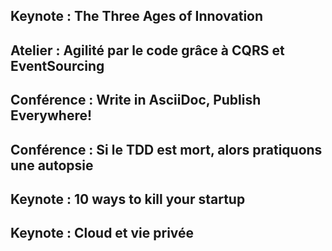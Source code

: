 ## Keynote : The Three Ages of Innovation

## Atelier : Agilité par le code grâce à CQRS et EventSourcing

## Conférence : Write in AsciiDoc, Publish Everywhere!

## Conférence : Si le TDD est mort, alors pratiquons une autopsie

## Keynote : 10 ways to kill your startup

## Keynote : Cloud et vie privée
